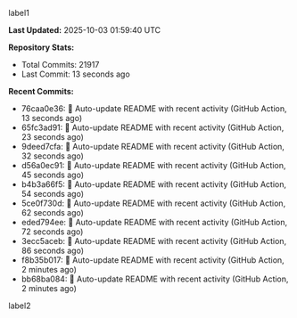 
label1 
<!-- ACTIVITY_START -->
**Last Updated:** 2025-10-03 01:59:40 UTC

**Repository Stats:**
- Total Commits: 21917
- Last Commit: 13 seconds ago

**Recent Commits:**
- 76caa0e36: 🤖 Auto-update README with recent activity (GitHub Action, 13 seconds ago)
- 65fc3ad91: 🤖 Auto-update README with recent activity (GitHub Action, 23 seconds ago)
- 9deed7cfa: 🤖 Auto-update README with recent activity (GitHub Action, 32 seconds ago)
- d56a0ec91: 🤖 Auto-update README with recent activity (GitHub Action, 45 seconds ago)
- b4b3a66f5: 🤖 Auto-update README with recent activity (GitHub Action, 54 seconds ago)
- 5ce0f730d: 🤖 Auto-update README with recent activity (GitHub Action, 62 seconds ago)
- eded794ee: 🤖 Auto-update README with recent activity (GitHub Action, 72 seconds ago)
- 3ecc5aceb: 🤖 Auto-update README with recent activity (GitHub Action, 86 seconds ago)
- f8b35b017: 🤖 Auto-update README with recent activity (GitHub Action, 2 minutes ago)
- bb68ba084: 🤖 Auto-update README with recent activity (GitHub Action, 2 minutes ago)
<!-- ACTIVITY_END -->

label2
